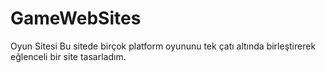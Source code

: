 # GameWebSites
Oyun Sitesi
Bu sitede birçok platform oyununu tek çatı altında birleştirerek eğlenceli bir site tasarladım.
